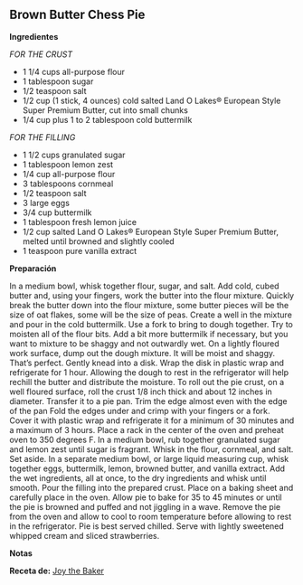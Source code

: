 ## Brown Butter Chess Pie	

**Ingredientes**

*FOR THE CRUST*

- 1 1/4 cups all-purpose flour
- 1 tablespoon sugar
- 1/2 teaspoon salt
- 1/2 cup (1 stick, 4 ounces) cold salted Land O Lakes® European Style Super Premium Butter, cut into small chunks
- 1/4 cup plus 1 to 2 tablespoon cold buttermilk

*FOR THE FILLING*

- 1 1/2 cups granulated sugar
- 1 tablespoon lemon zest
- 1/4 cup all-purpose flour
- 3 tablespoons cornmeal
- 1/2 teaspoon salt
- 3 large eggs
- 3/4 cup buttermilk
- 1 tablespoon fresh lemon juice
- 1/2 cup salted Land O Lakes® European Style Super Premium Butter, melted until browned and slightly cooled
- 1 teaspoon pure vanilla extract

**Preparación**

In a medium bowl, whisk together flour, sugar, and salt. Add cold, cubed butter and, using your fingers, work the butter into the flour mixture. Quickly break the butter down into the flour mixture, some butter pieces will be the size of oat flakes, some will be the size of peas. Create a well in the mixture and pour in the cold buttermilk. Use a fork to bring to dough together. Try to moisten all of the flour bits. Add a bit more buttermilk if necessary, but you want to mixture to be shaggy and not outwardly wet.
On a lightly floured work surface, dump out the dough mixture. It will be moist and shaggy. That’s perfect. Gently knead into a disk. Wrap the disk in plastic wrap and refrigerate for 1 hour. Allowing the dough to rest in the refrigerator will help rechill the butter and distribute the moisture.
To roll out the pie crust, on a well floured surface, roll the crust 1/8 inch thick and about 12 inches in diameter. Transfer it to a pie pan. Trim the edge almost even with the edge of the pan Fold the edges under and crimp with your fingers or a fork. Cover it with plastic wrap and refrigerate it for a minimum of 30 minutes and a maximum of 3 hours.
Place a rack in the center of the oven and preheat oven to 350 degrees F.
In a medium bowl, rub together granulated sugar and lemon zest until sugar is fragrant. Whisk in the flour, cornmeal, and salt. Set aside.
In a separate medium bowl, or large liquid measuring cup, whisk together eggs, buttermilk, lemon, browned butter, and vanilla extract.
Add the wet ingredients, all at once, to the dry ingredients and whisk until smooth.
Pour the filling into the prepared crust. Place on a baking sheet and carefully place in the oven.
Allow pie to bake for 35 to 45 minutes or until the pie is browned and puffed and not jiggling in a wave.
Remove the pie from the oven and allow to cool to room temperature before allowing to rest in the refrigerator. Pie is best served chilled.
Serve with lightly sweetened whipped cream and sliced strawberries.

**Notas**



**Receta de:** [Joy the Baker](http://joythebaker.com/2015/09/brown-butter-chess-pie/)